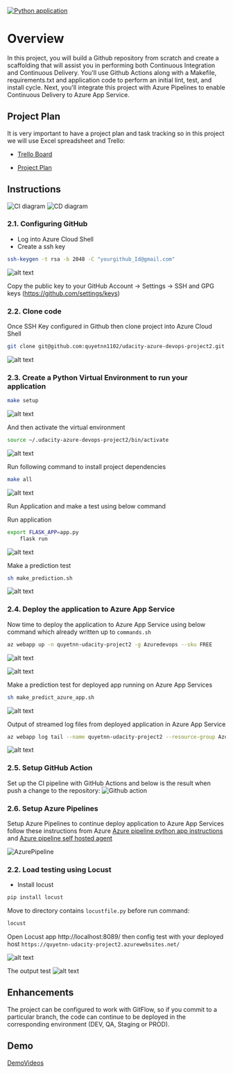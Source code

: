 [![Python application](https://github.com/quyetnn1102/udacity-azure-devops-project2/actions/workflows/python-app.yml/badge.svg)](https://github.com/quyetnn1102/udacity-azure-devops-project2/actions/workflows/python-app.yml)
# Overview

In this project, you will build a Github repository from scratch and create a scaffolding that will assist you in performing both Continuous Integration and Continuous Delivery. You'll use Github Actions along with a Makefile, requirements.txt and application code to perform an initial lint, test, and install cycle. Next, you'll integrate this project with Azure Pipelines to enable Continuous Delivery to Azure App Service.

## Project Plan
It is very important to have a project plan and task tracking so in this project we will use Excel spreadsheet and Trello:

* [Trello Board](https://trello.com/b/iZRpZVWd/udacity-azure-devops-building-ci-cd-pipeline)
    
* [Project Plan](https://github.com/quyetnn1102/udacity-azure-devops-project2/blob/00fbe25748ecfdd474f84583fada82a37c0d1958/Azure-Devops-CICD-project-plan.xlsx)

## Instructions

![CI diagram](./screenshots/ci-diagrams.png)
![CD diagram](./screenshots/cd-diagrams.png)

### 2.1.	Configuring GitHub
- Log into Azure Cloud Shell
- Create a ssh key

```bash
ssh-keygen -t rsa -b 2048 -C "yourgithub_Id@gmail.com"
```
![alt text](./screenshots/id_rsa_pub.png)

Copy the public key to your GitHub Account -> Settings -> SSH and GPG keys (https://github.com/settings/keys)

### 2.2.	Clone code
Once SSH Key configured in Github then clone project into Azure Cloud Shell 
```bash
git clone git@github.com:quyetnn1102/udacity-azure-devops-project2.git
```
![alt text](./screenshots/clone_project.png)

### 2.3.	Create a Python Virtual Environment to run your application

```bash
make setup
```
![alt text](./screenshots/make_setup.png)


And then activate the virtual environment
```bash
source ~/.udacity-azure-devops-project2/bin/activate
```
![alt text](./screenshots/active_virtualenv.png)

Run following command to install project dependencies
```bash
make all
```

![alt text](./screenshots/make_all.png)

Run Application and make a test using below command

Run application
```bash
export FLASK_APP=app.py
	flask run
```
![alt text](./screenshots/flask_run_local.png)

Make a prediction test
```bash
sh make_prediction.sh
```
![alt text](./screenshots/make_test_local.png)

### 2.4.	Deploy the application to Azure App Service
Now time to deploy the application to Azure App Service using below command which already written up to `commands.sh`
```bash
az webapp up -n quyetnn-udacity-project2 -g Azuredevops --sku FREE
```

![alt text](./screenshots/deploy_code_to_azappservice.png)


![alt text](./screenshots/azure_app_home.png)


Make a prediction test for deployed app running on Azure App Services
```bash
sh make_predict_azure_app.sh
```

![alt text](./screenshots/make_test_azure.png)

Output of streamed log files from deployed application in Azure App Service 
```bash
az webapp log tail --name quyetnn-udacity-project2 --resource-group Azuredevops
```

![alt text](./screenshots/appservice_tail_log.png)

### 2.5.	Setup GitHub Action
Set up the CI pipeline with GitHub Actions and below is the result when push a change to the repository:
![Github action](./screenshots/github_action_output.png)

### 2.6.	Setup Azure Pipelines
Setup Azure Pipelines to continue deploy application to Azure App Services follow these instructions from Azure [Azure pipeline python app instructions](https://docs.microsoft.com/en-us/azure/devops/pipelines/ecosystems/python-webapp?view=azure-devops) and [Azure pipeline self hosted agent](https://learn.microsoft.com/en-us/azure/devops/pipelines/agents/linux-agent?view=azure-devops)

![AzurePipeline](./screenshots/Azure%20pipeline%20success.png)


### 2.2.	Load testing using Locust

- Install locust
```bash
pip install locust
```

Move to directory contains `locustfile.py` before run command:
```bash
locust
```
Open Locust app http://localhost:8089/ then config test with your deployed host `https://quyetnn-udacity-project2.azurewebsites.net/`

![alt text](./screenshots/locust_config_test.png)

The output test
![alt text](./screenshots/locust_load_test.png)


## Enhancements

The project can be configured to work with GitFlow, so if you commit to a particular branch, the code can continue to be deployed in the corresponding environment (DEV, QA, Staging or PROD).

## Demo 

[DemoVideos](https://www.youtube.com/watch?v=9dWvrE6Ra24)


